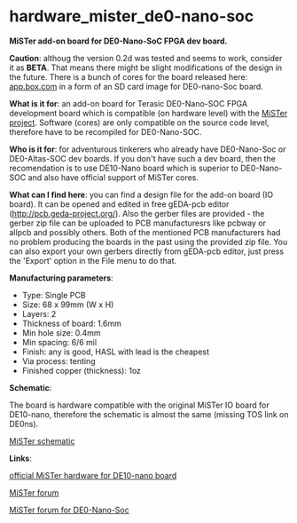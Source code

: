 # hardware_mister_de0-nano-soc
**MiSTer add-on board for DE0-Nano-SoC FPGA dev board.**

__Caution__: althoug the version 0.2d was tested and seems to work, consider it as **BETA**. That means there might be slight modifications of the design in the future. There is a bunch of cores for the board released here: [app.box.com](https://app.box.com/s/yjo2nohp7ewukmtkq2o19nnrff4sm0uw) in a form of an SD card image for DE0-nano-Soc board.

__What is it for__: an add-on board for Terasic DE0-Nano-SOC FPGA development board which is compatible (on hardware level) with the [MiSTer project](https://github.com/MiSTer-devel/Main_MiSTer/wiki). Software (cores) are only compatible on the source code level, therefore have to be recompiled for DE0-Nano-SOC. 

__Who is it for__: for adventurous tinkerers who already have DE0-Nano-Soc or DE0-Altas-SOC dev boards. If you don't have such a dev board, then the recomendation is to use DE10-Nano board which is superior to DE0-Nano-SOC and also have official support of MiSTer cores. 

__What can I find here__: you can find a design file for the add-on board (IO board). It can be opened and
edited in free gEDA-pcb editor (http://pcb.geda-project.org/). Also the gerber files are provided - the gerber zip file can be uploaded to PCB manufacturesrs like pcbway or allpcb and possibly others. Both of the mentioned PCB manufacturers had no problem producing the boards in the past using the provided zip file. You can also export your own gerbers directly from gEDA-pcb editor, just press the 'Export' option in the
File menu to do that.

__Manufacturing parameters__:
* Type: Single PCB
* Size: 68 x 99mm (W x H)
* Layers: 2
* Thickness of board: 1.6mm
* Min hole size: 0.4mm
* Min spacing: 6/6 mil
* Finish: any is good, HASL with lead is the cheapest
* Via process: tenting
* Finished copper (thickness): 1oz

__Schematic__:

The board is hardware compatible with the original MiSTer IO board for DE10-nano, therefore the schematic is almost the same (missing TOS link on DE0ns).

[MiSTer schematic](https://github.com/MiSTer-devel/Hardware_MiSTer/blob/master/Addons/IOBoard/iobrd_5.2.pdf)

__Links__:

[official MiSTer hardware for DE10-nano board](https://github.com/MiSTer-devel/Hardware_MiSTer)

[MiSTer forum](http://www.atari-forum.com/viewforum.php?f=117)

[MiSTer forum for DE0-Nano-Soc](http://www.atari-forum.com/viewtopic.php?f=117&t=32651)



